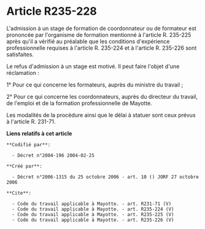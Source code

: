 # Article R235-228

L'admission à un stage de formation de coordonnateur ou de formateur est prononcée par l'organisme de formation mentionné à
l'article R. 235-225 après qu'il a vérifié au préalable que les conditions d'expérience professionnelle requises à l'article
R. 235-224 et à l'article R. 235-226 sont satisfaites. 

Le refus d'admission à un stage est motivé. Il peut faire l'objet d'une réclamation : 

1° Pour ce qui concerne les formateurs, auprès du ministre du travail ; 

2° Pour ce qui concerne les coordonnateurs, auprès du directeur du travail, de l'emploi et de la formation professionnelle de
Mayotte. 

Les modalités de la procédure ainsi que le délai à statuer sont ceux prévus à l'article R. 231-71.

**Liens relatifs à cet article**

	**Codifié par**:

	  - Décret n°2004-196 2004-02-25

	**Créé par**:

	  - Décret n°2006-1315 du 25 octobre 2006 - art. 10 () JORF 27 octobre 2006

	**Cite**:

	  - Code du travail applicable à Mayotte. - art. R231-71 (V)
	  - Code du travail applicable à Mayotte. - art. R235-224 (V)
	  - Code du travail applicable à Mayotte. - art. R235-225 (V)
	  - Code du travail applicable à Mayotte. - art. R235-226 (V)
